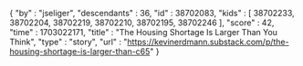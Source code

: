 {
  "by" : "jseliger",
  "descendants" : 36,
  "id" : 38702083,
  "kids" : [ 38702233, 38702204, 38702219, 38702210, 38702195, 38702246 ],
  "score" : 42,
  "time" : 1703022171,
  "title" : "The Housing Shortage Is Larger Than You Think",
  "type" : "story",
  "url" : "https://kevinerdmann.substack.com/p/the-housing-shortage-is-larger-than-c65"
}
